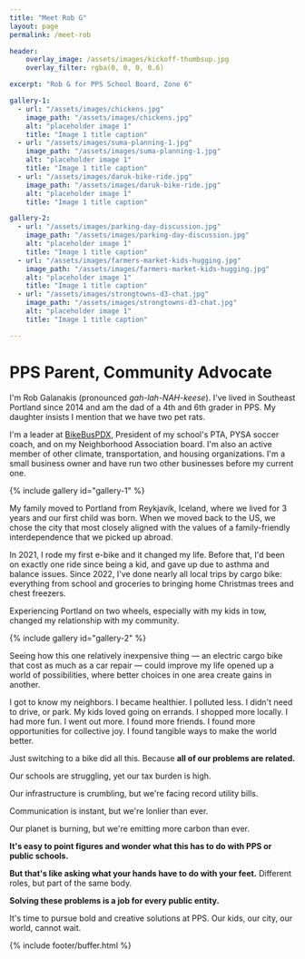 ```yaml
---
title: "Meet Rob G"
layout: page
permalink: /meet-rob

header:
    overlay_image: /assets/images/kickoff-thumbsup.jpg
    overlay_filter: rgba(0, 0, 0, 0.6)

excerpt: "Rob G for PPS School Board, Zone 6"

gallery-1:
  - url: "/assets/images/chickens.jpg"
    image_path: "/assets/images/chickens.jpg"
    alt: "placeholder image 1"
    title: "Image 1 title caption"
  - url: "/assets/images/suma-planning-1.jpg"
    image_path: "/assets/images/suma-planning-1.jpg"
    alt: "placeholder image 1"
    title: "Image 1 title caption"
  - url: "/assets/images/daruk-bike-ride.jpg"
    image_path: "/assets/images/daruk-bike-ride.jpg"
    alt: "placeholder image 1"
    title: "Image 1 title caption"

gallery-2:
  - url: "/assets/images/parking-day-discussion.jpg"
    image_path: "/assets/images/parking-day-discussion.jpg"
    alt: "placeholder image 1"
    title: "Image 1 title caption"
  - url: "/assets/images/farmers-market-kids-hugging.jpg"
    image_path: "/assets/images/farmers-market-kids-hugging.jpg"
    alt: "placeholder image 1"
    title: "Image 1 title caption"
  - url: "/assets/images/strongtowns-d3-chat.jpg"
    image_path: "/assets/images/strongtowns-d3-chat.jpg"
    alt: "placeholder image 1"
    title: "Image 1 title caption"

---
```


# PPS Parent, Community Advocate

I'm Rob Galanakis (pronounced _gah-lah-NAH-keese_). I've lived in Southeast Portland since 2014
and am the dad of a 4th and 6th grader in PPS. My daughter insists I mention that we have two pet rats.

I'm a leader at [BikeBusPDX](https://bikebuspdx.org), President of my school's PTA, PYSA soccer coach, and on my Neighborhood Association board.
I'm also an active member of other climate, transportation, and housing organizations. I'm a small business owner and have run two other businesses before my current one.

{% include gallery id="gallery-1" %}

My family moved to Portland from Reykjavík, Iceland, where we lived for 3 years and our first child was born.
When we moved back to the US, we chose the city that most closely aligned with the values of a family-friendly interdependence
that we picked up abroad.

In 2021, I rode my first e-bike and it changed my life. Before that, I'd been on exactly one ride since being a kid, and gave up due to asthma and balance issues. Since 2022, I've done nearly all local trips by cargo bike: everything from school and groceries to bringing home Christmas trees and chest freezers.

Experiencing Portland on two wheels, especially with my kids in tow, changed my relationship with my community.

{% include gallery id="gallery-2" %}

Seeing how this one relatively inexpensive thing &mdash; an electric cargo bike that cost as much as a car repair &mdash; could improve my life
opened up a world of possibilities, where better choices in one area create gains in another.

I got to know my neighbors. I became healthier. I polluted less. I didn't need to drive, or park. My kids loved going on errands. I shopped more locally. I had more fun. I went out more. I found more friends. I found more opportunities for collective joy. I found tangible ways to make the world better.

Just switching to a bike did all this. Because **all of our problems are related.**

Our schools are struggling, yet our tax burden is high.

Our infrastructure is crumbling, but we're facing record utility bills.

Communication is instant, but we're lonlier than ever.

Our planet is burning, but we're emitting more carbon than ever.

**It's easy to point figures and wonder what this has to do with PPS or public schools.**

**But that's like asking what your hands have to do with your feet.**
Different roles, but part of the same body.

**Solving these problems is a job for every public entity.**

It's time to pursue bold and creative solutions at PPS.
Our kids, our city, our world, cannot wait.

{% include footer/buffer.html %}
